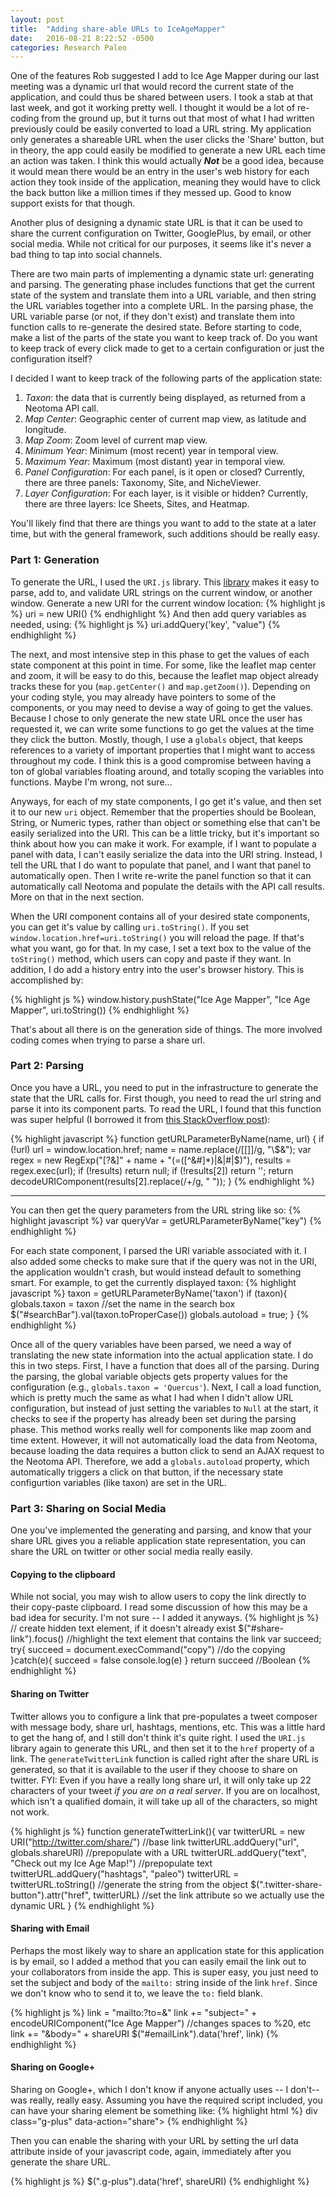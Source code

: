 ```yaml
---
layout: post
title:  "Adding share-able URLs to IceAgeMapper"
date:   2016-08-21 8:22:52 -0500
categories: Research Paleo
---
```

One of the features Rob suggested I add to Ice Age Mapper during our last meeting was a dynamic url that would record the current state of the application, and could thus be shared between users. I took a stab at that last week, and got it working pretty well.  I thought it would be a lot of re-coding from the ground up, but it turns out that most of what I had written previously could be easily converted to load a URL string.  My application only generates a shareable URL when the user clicks the 'Share' button, but in theory, the app could easily be modified to generate a new URL each time an action was taken.  I think this would actually ***Not*** be a good idea, because it would mean there would be an entry in the user's web history for each action they took inside of the application, meaning they would have to click the back button like a million times if they messed up.  Good to know support exists for that though.

Another plus of designing a dynamic state URL is that it can be used to share the current configuration on Twitter, GooglePlus, by email, or other social media.  While not critical for our purposes, it seems like it's never a bad thing to tap into social channels.

There are two main parts of implementing a dynamic state url: generating and parsing.  The generating phase includes functions that get the current state of the system and translate them into a URL variable, and then string the URL variables together into a complete URL.  In the parsing phase, the URL variable parse (or not, if they don't exist) and translate them into function calls to re-generate the desired state.  Before starting to code, make a list of the parts of the state you want to keep track of.  Do you want to keep track of every click made to get to a certain configuration or just the configuration itself?

I decided I want to keep track of the following parts of the application state:  

1.  *Taxon*: the data that is currently being displayed, as returned from a Neotoma API call.
2.  *Map Center*: Geographic center of current map view, as latitude and longitude.
3.  *Map Zoom*: Zoom level of current map view.
4.  *Minimum Year*: Minimum (most recent) year in temporal view.
5.  *Maximum Year*: Maximum (most distant) year in temporal view.
6.  *Panel Configuration*: For each panel, is it open or closed?  Currently, there are three panels: Taxonomy, Site, and NicheViewer.
7.  *Layer Configuration*:  For each layer, is it visible or hidden?  Currently, there are three layers: Ice Sheets, Sites, and Heatmap.

You'll likely find that there are things you want to add to the state at a later time, but with the general framework, such additions should be really easy.

### Part 1: Generation
To generate the URL, I used the ```URI.js``` library.  This [library](https://medialize.github.io/URI.js/) makes it easy to parse, add to, and validate URL strings on the current window, or another window.  Generate a new URI for the current window location:
{% highlight js %}
  uri = new URI()
{% endhighlight %}
And then add query variables as needed, using:
{% highlight js %}
  uri.addQuery('key', "value")
{% endhighlight %}

The next, and most intensive step in this phase to get the values of each state component at this point in time.  For some, like the leaflet map center and zoom, it will be easy to do this, because the leaflet map object already tracks these for you (```map.getCenter()``` and ```map.getZoom()```).  Depending on your coding style, you may already have pointers to some of the components, or you may need to devise a way of going to get the values.  Because I chose to only generate the new state URL once the user has requested it, we can write some functions to go get the values at the time they click the button. Mostly, though, I use a ```globals``` object, that keeps references to a variety of important properties that I might want to access throughout my code.  I think this is a good compromise between having a ton of global variables floating around, and totally scoping the variables into functions.  Maybe I'm wrong, not sure...

Anyways, for each of my state components, I go get it's value, and then set it to our new ```uri``` object.  Remember that the properties should be Boolean, String, or Numeric types, rather than object or something else that can't be easily serialized into the URI.  This can be a little tricky, but it's important so think about how you can make it work.  For example, if I want to populate a panel with data, I can't easily serialize the data into the URI string.  Instead, I tell the URL that I do want to populate that panel, and I want that panel to automatically open.  Then I write re-write the panel function so that it can automatically call Neotoma and populate the details with the API call results. More on that in the next section.

When the URI component contains all of your desired state components, you can get it's value by calling ```uri.toString()```.  If you set ```window.location.href=uri.toString()``` you will reload the page.  If that's what you want, go for that.  In my case, I set a text box to the value of the ```toString()``` method, which users can copy and paste if they want. In addition, I do add a history entry into the user's browser history.  This is accomplished by:

{% highlight js %}
  window.history.pushState("Ice Age Mapper", "Ice Age Mapper", uri.toString())
{% endhighlight %}

That's about all there is on the generation side of things.  The more involved coding comes when trying to parse a share url.

### Part 2: Parsing
Once you have a URL, you need to put in the infrastructure to generate the state that the URL calls for.  First though, you need to read the url string and parse it into its component parts.  To read the URL, I found that this function was super helpful (I borrowed it from [this StackOverflow post](http://stackoverflow.com/questions/901115/how-can-i-get-query-string-values-in-javascript)):

{% highlight javascript %}
  function getURLParameterByName(name, url) {
      if (!url) url = window.location.href;
      name = name.replace(/[\[\]]/g, "\\$&");
      var regex = new RegExp("[?&]" + name + "(=([^&#]*)|&|#|$)"),
          results = regex.exec(url);
      if (!results) return null;
      if (!results[2]) return '';
      return decodeURIComponent(results[2].replace(/\+/g, " "));
  }
{% endhighlight %}

***
You can then get the query parameters from the URL string like so:
{% highlight javascript %}
  var queryVar = getURLParameterByName("key")
{% endhighlight %}

For each state component, I parsed the URI variable associated with it.  I also added some checks to make sure that if the query was not in the URI, the application wouldn't crash, but would instead default to something smart.  For example, to get the currently displayed taxon:
{% highlight javascript %}
  taxon = getURLParameterByName('taxon')
  if (taxon){
    globals.taxon = taxon
    //set the name in the search box
    $("#searchBar").val(taxon.toProperCase())
    globals.autoload = true;
  }
{% endhighlight %}

Once all of the query variables have been parsed, we need a way of translating the new state information into the actual application state.  I do this in two steps.  First, I have a function that does all of the parsing.  During the parsing, the global variable objects gets property values for the configuration (e.g., ```globals.taxon = 'Quercus'```).  Next, I call a load function, which is pretty much the same as what I had when I didn't allow URL configuration, but instead of just setting the variables to ```Null``` at the start, it checks to see if the property has already been set during the parsing phase.  This method works really well for components like map zoom and time extent.  However, it will not automatically load the data from Neotoma, because loading the data requires a button click to send an AJAX request to the Neotoma API.  Therefore, we add a ```globals.autoload``` property, which automatically triggers a click on that button, if the necessary state configurtion variables (like taxon) are set in the URL.  


### Part 3:  Sharing on Social Media
One you've implemented the generating and parsing, and know that your share URL gives you a reliable application state representation, you can share the URL on twitter or other social media really easily.  
#### Copying to the clipboard
While not social, you may wish to allow users to copy the link directly to their copy-paste clipboard.  I read some discussion of how this may be a bad idea for security.  I'm not sure -- I added it anyways.
{% highlight js %}
// create hidden text element, if it doesn't already exist
$("#share-link").focus() //highlight the text element that contains the link
var succeed;
try{
  succeed = document.execCommand("copy") //do the copying
}catch(e){
  succeed = false
  console.log(e)
}
return succeed //Boolean
{% endhighlight %}

#### Sharing on Twitter
Twitter allows you to configure a link that pre-populates a tweet composer with message body, share url, hashtags, mentions, etc.  This was a little hard to get the hang of, and I still don't think it's quite right.  I used the ```URI.js``` library again to generate this URL, and then set it to the ```href``` property of a link.  The ```generateTwitterLink``` function is called right after the share URL is generated, so that it is available to the user if they choose to share on twitter. FYI: Even if you have a really long share url, it will only take up 22 characters of your tweet *if you are on a real server*.  If you are on localhost, which isn't a qualified domain, it will take up all of the characters, so might not work.

{% highlight js %}
function generateTwitterLink(){
  var twitterURL = new URI("http://twitter.com/share/") //base link
  twitterURL.addQuery("url", globals.shareURI) //prepopulate with a URL
  twitterURL.addQuery("text", "Check out my Ice Age Map!") //prepopulate text
  twitterURL.addQuery("hashtags", "paleo")
  twitterURL = twitterURL.toString() //generate the string from the object
  $(".twitter-share-button").attr("href", twitterURL) //set the link attribute so we actually use the dynamic URL
}
{% endhighlight %}

#### Sharing with Email
Perhaps the most likely way to share an application state for this application is by email, so I added a method that you can easily email the link out to your collaborators from inside the app. This is super easy, you just need to set the subject and body of the ```mailto:``` string inside of the link ```href```. Since we don't know who to send it to, we leave the ```to:``` field blank.

{% highlight js %}
link = "mailto:?to=&"
link += "subject=" + encodeURIComponent("Ice Age Mapper") //changes spaces to %20, etc
link += "&body=" + shareURI
$("#emailLink").data('href', link)
{% endhighlight %}

#### Sharing on Google+
Sharing on Google+, which I don't know if anyone actually uses -- I don't--  was really, really easy. Assuming you have the required script included, you can have your sharing element be something like:
{% highlight html %}
div class="g-plus" data-action="share"></div>
{% endhighlight %}

Then you can enable the sharing with your URL by setting the url data attribute inside of your javascript code, again, immediately after you generate the share URL.

{% highlight js %}
$(".g-plus").data('href', shareURI)
{% endhighlight %}
